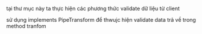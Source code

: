 tại thư mục này ta thực hiện các phương thức validate dữ liệu từ client

sử dụng implements PipeTransform để thwujc hiện validate data trả về trong method tranfom

